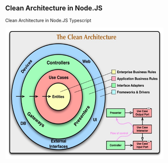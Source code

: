 ## Clean Architecture in Node.JS
Clean Architecture in Node.JS Typescript

<img src="CleanArchitecture.jpg" alt="Clean Architecture in Node.JS Typescript" width="100%" height="420">
